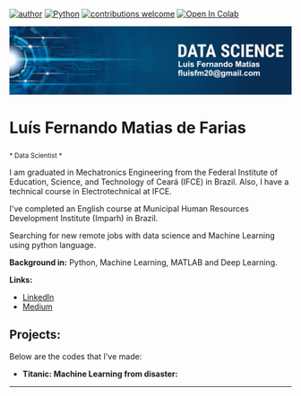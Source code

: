 [![author](https://img.shields.io/badge/author-luismatias-red)](https://www.linkedin.com/in/lu%C3%ADs-fernando-matias-de-farias-52234b20a/) [![Python](https://img.shields.io/badge/Python-3776AB?style=for-the-badge&logo=python&logoColor=white)](https://chrome.google.com/webstore/detail/open-in-colab/iogfkhleblhcpcekbiedikdehleodpjo) [![contributions welcome](https://img.shields.io/badge/contributions-welcome-brightgreen.svg?style=flat)](https://github.com/Luis20matias) [![Open In Colab](https://colab.research.google.com/assets/colab-badge.svg)](https://chrome.google.com/webstore/detail/open-in-colab/iogfkhleblhcpcekbiedikdehleodpjo)


<p align="center">
  <img src="banner_Luis.png" >
</p>

# Luís Fernando Matias de Farias
<sub>* Data Scientist *</sub>

I am graduated in Mechatronics Engineering from the Federal Institute of Education, Science, and Technology of Ceará (IFCE) in Brazil. Also, I have a technical course in Electrotechnical at IFCE.

I've completed an English course at Municipal Human Resources Development Institute (Imparh) in Brazil.

Searching for new remote jobs with data science and Machine Learning using python language.


**Background in:** Python, Machine Learning, MATLAB and Deep Learning.

**Links:**
* [LinkedIn](https://www.linkedin.com/in/lu%C3%ADs-fernando-matias-de-farias-52234b20a/)
* [Medium](https://medium.com/@fluisfm20)



## Projects:
Below are the codes that I've made:

* **Titanic: Machine Learning from disaster:** 

---




